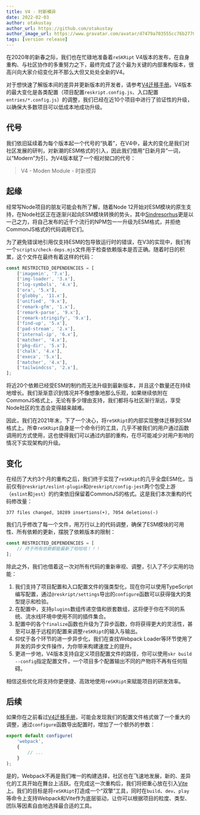 ```yaml
---
title: V4 - 时新模异
date: 2022-02-03
author: otakustay
author_url: https://github.com/otakustay
author_image_url: https://www.gravatar.com/avatar/d7479a703555cc76b277040e5be9b8ca
tags: [version release]
---
```


在2020年的新春之际，我们也在忙碌地准备着`reSKRipt` V4版本的发布，在自身重构、与社区协作的多重努力之下，最终完成了这个最为关键的内部重构版本，很高兴向大家介绍变化并不那么大但又处处全新的V4。

对于想快速了解版本间的差异并更新版本的开发者，请参考[V4迁移手册](https://reskript.vercel.app/docs/migration/V4)。V4版本的最大变化是各类配置（项目配置`reskript.config.js`、入口配置`entries/*.config.js`）的调整，我们已经在近10个项目中进行了验证性的升级，以确保大多数项目可以低成本地成功升级。

## 代号

我们依旧延续着为每个版本起一个代号的“执着”，在V4中，最大的变化是我们对社区发展的研判，对新潮的ESM格式的引入，因此我们借用“日新月异”一词，以“Modern”为引，为V4版本赋了一个相对拗口的代号：

> V4 - Moden Module - 时新模异

## 起缘

经常写Node项目的朋友可能会有所了解，随着Node 12开始对ESM模块的原生支持，在Node社区正在逐渐兴起向ESM模块转换的势头，其中[Sindresorhus](https://github.com/sindresorhus)更是以一己之力，将自己发布的近千个流行的NPM包一一升级为ESM格式，并拒绝CommonJS格式的代码调用它们。

为了避免错误地引用仅支持ESM的包导致运行时的错误，在V3的实现中，我们有一个`scripts/check-deps.mjs`文件用于检查依赖版本是否正确。随着时日的积累，这个文件在最终有着这样的代码：

```js
const RESTRICTED_DEPENDENCIES = [
    ['imagemin', '7.x'],
    ['img-loader', '3.x'],
    ['log-symbols', '4.x'],
    ['ora', '5.x'],
    ['globby', '11.x'],
    ['unified', '9.x'],
    ['remark-gfm', '1.x'],
    ['remark-parse', '9.x'],
    ['remark-stringify', '9.x'],
    ['find-up', '5.x'],
    ['pad-stream', '2.x'],
    ['internal-ip', '6.x'],
    ['matcher', '4.x'],
    ['pkg-dir', '5.x'],
    ['chalk', '4.x'],
    ['execa', '5.x'],
    ['matcher', '4.x'],
    ['tailwindcss', '2.x'],
];
```

将近20个依赖已经受ESM的制约而无法升级到最新版本，并且这个数量还在持续地增长。我们渐渐意识到情况并不像想象地那么乐观，如果继续依附在CommonJS格式上，无论有多少理由支持，我们都将与社区渐行渐远，享受Node社区的生态会变得越来越难。

因此，我们在2021年末，下了一个决心，将`reSKRipt`的内部实现整体迁移到ESM格式上。所幸`reSKRipt`自身是一个命令行的工具，几乎不被我们的用户通过函数调用的方式使用，这也使得我们可以通过内部的重构，在尽可能减少对用户影响的情况下实现架构的升级。

## 变化

在经历了大约3个月的重构之后，我们终于实现了`reSKRipt`的几乎全盘ESM化，当前仅有`@reskript/eslint-plugin`和`@reskript/config-jest`两个包受上游（`eslint`和`jest`）的约束依旧保留着CommonJS的格式。这是我们本次重构的代码修改量：

```
377 files changed, 10289 insertions(+), 7054 deletions(-)
```

我们几乎修改了每一个文件，用万行以上的代码调整，确保了ESM模块的可用性、所有依赖的更新，摆脱了依赖版本的限制：

```js
const RESTRICTED_DEPENDENCIES = [
    // 终于所有依赖都能最新了哈哈哈！！！
];
```

除此之外，我们也借着这一次对所有代码的重新审视、调整，引入了不少实用的功能：

1. 我们支持了项目配置和入口配置文件的强类型化，现在你可以使用TypeScript编写配置，通过`@reskript/settings`导出的`configure`函数可以获得强大的类型提示和检验。
2. 在配置中，支持`plugins`数组传递空值和嵌套数组，这将便于你在不同的系统、流水线环境中使用不同的插件集合。
3. 配置中的各个`finalize`函数也升级为了异步函数，你将获得更大的灵活性，甚至可以基于远程的配置来调整`reSKRipt`的输入与输出。
4. 仰仗于各个环节的进一步异步化，我们在查找Webpack Loader等环节使用了并发的异步文件操作，为你带来构建速度上的提升。
5. 更进一步地，V4版本支持自定义项目配置文件的路径，你可以使用`skr build --config`指定配置文件，一个项目多个配置输出不同的产物将不再有任何阻碍。

相信这些优化将支持你更便捷、高效地使用`reSKRipt`来赋能项目的研发效率。

## 后续

如果你在之前看过[V4迁移手册](https://reskript.vercel.app/docs/migration/V4)，可能会发现我们的配置文件格式做了一个重大的调整，通过`configure`函数导出配置时，增加了一个额外的参数：

```ts
export default configure(
    'webpack',
    {
        // ...
    }
);
```

是的，Webpack不再是我们唯一的构建选择，社区也在飞速地发展，新的、差异化的工具开始在舞台上活跃。在完成这一次重构后，我们将把重心放在引入[Vite](https://vitejs.dev/)上。我们的目标是将`reSKRipt`打造成一个“双擎”工具，同时在`build`、`dev`、`play`等命令上支持Webpack和Vite作为底层驱动，让你可以根据项目的粒度、类型、团队等因素自由地选择最合适的工具。
